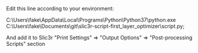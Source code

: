 Edit this line according to your environment:

C:\Users\fake\AppData\Local\Programs\Python\Python37\python.exe  C:\Users\fake\Documents\git\slic3r-script-first_layer_optimizer\script.py;

And add it to Slic3r "Print Settings" => "Output Options" => "Post-processing Scripts" section